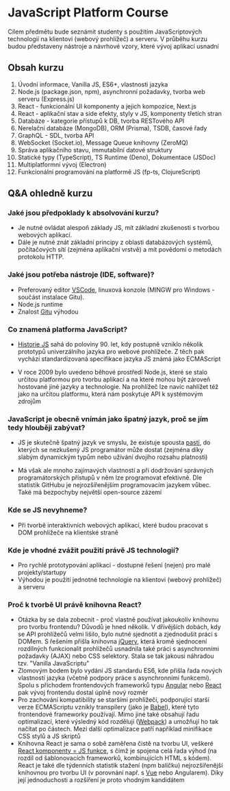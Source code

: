 # JavaScript Platform Course

Cílem předmětu bude seznámit studenty s použitím JavaScriptových technologií
na klientovi (webový prohlížeč) a serveru. V průběhu kurzu budou představeny
nástroje a návrhové vzory, které vývoj aplikací usnadní

## Obsah kurzu

1. Úvodní informace, Vanilla JS, ES6+, vlastnosti jazyka
2. Node.js (package.json, npm), asynchronní požadavky, tvorba web serveru (Express.js)
3. React - funkcionální UI komponenty a jejich kompozice, Next.js
4. React - aplikační stav a side efekty, styly v JS, komponenty třetích stran
5. Databáze - kategorie přístupů k DB, tvorba RESTového API
6. Nerelační databáze (MongoDB), ORM (Prisma), TSDB, časové řady
7. GraphQL - SDL, tvorba API
8. WebSocket (Socket.io), Message Queue knihovny (ZeroMQ)
9. Správa aplikačního stavu, immutabilní datové struktury
10. Statické typy (TypeScript), TS Runtime (Deno), Dokumentace (JSDoc)
11. Multiplatformní vývoj (Electron)
12. Funkcionální programování na platformě JS (fp-ts, ClojureScript)

## Q&A ohledně kurzu

### Jaké jsou předpoklady k absolvování kurzu?

* Je nutné ovládat alespoň základy JS, mít základní zkušenosti s tvorbou webových aplikací.
* Dále je nutné znát základní principy z oblasti databázových systémů, počítačových sítí (zejména aplikační vrstvě) a mít povědomí o metodách protokolu HTTP.

### Jaké jsou potřeba nástroje (IDE, software)?

* Preferovaný editor [VSCode](https://code.visualstudio.com/), linuxová konzole (MINGW pro Windows - součást instalace Gitu).
* Node.js runtime
* Znalost [Gitu](https://git-scm.com/) výhodou

### Co znamená platforma JavaScript?

* [Historie JS](https://youtu.be/Sh6lK57Cuk4) sahá do poloviny 90. let, kdy postupně vzniklo několik prototypů univerzálního jazyka pro webové prohlížeče. Z těch pak vychází standardizovaná specifikace jazyka JS známá jako ECMAScript

* V roce 2009 bylo uvedeno běhové prostředí Node.js, které se stalo určitou platformou pro tvorbu aplikací a na které mohou být zároveň hostované jiné jazyky a technologie. Na prohlížeč lze navíc nahlížet též jako na určitou platformu, která nám poskytuje API k systémovým zdrojům

### JavaScript je obecně vnímán jako špatný jazyk, proč se jím tedy hlouběji zabývat?

* JS je skutečně špatný jazyk ve smyslu, že existuje spousta [pastí](https://youtu.be/et8xNAc2ic8), do kterých se nezkušený JS programátor může dostat (zejména díky slabým dynamickým typům nebo užívání dvojího rozsahu platnosti)

* Má však ale mnoho zajímavých vlastností a při dodržování správných programátorských přístupů v něm lze programovat efektivně. Dle statistik GitHubu je nejrozšířenějším programovacím jazykem vůbec. Také má bezpochyby největší open-source zázemí

### Kde se JS nevyhneme?

* Při tvorbě interaktivních webových aplikací, které budou pracovat s DOM prohlížeče na klientské straně
### Kde je vhodné zvážit použití právě JS technologií?

* Pro rychlé prototypování aplikací - dostupné řešení (nejen) pro malé projekty/startupy
* Výhodou je použití jednotné technologie na klientovi (webový prohlížeč) a serveru

### Proč k tvorbě UI právě knihovna React?

* Otázka by se dala zobecnit - proč vlastně používat jakoukoliv knihovnu pro tvorbu frontendu? Důvodů je hned několik. V dřívějších dobách, kdy se API prohlížečů velmi lišilo, bylo nutné sjednotit a zjednodušit práci s DOMem. S řešením přišla knihovna [jQuery](https://jquery.com/), která kromě sjednocení rozdílných funkcionalit prohlížečů usnadnila také práci s asynchronními požadavky (AJAX) nebo CSS selektory. Stala se tak jakousi náhradou tzv. "Vanilla JavaScriptu"
* Zlomovým bodem bylo vydání JS standardu ES6, kde přišla řada nových vlastností jazyka (včetně podpory práce s asynchronními funkcemi). Spolu s příchodem frontendových frameworků typu [Angular](https://angular.io/) nebo [React](https://reactjs.org/) pak vývoj frontendu dostal úplně nový rozměr
* Pro zachování kompatibility se staršími prohlížeči, podporující starší verze ECMAScriptu vznikly transpilery (jako je [Babel](https://babeljs.io/)), které tyto frontendové frameworky používají. Mimo jiné také obsahují řadu optimalizací, které výsledný kód rozdělují ([Webpack](webpack)) a umožňují ho tak načítat po částech. Mezi další optimalizace patří například minifikace CSS stylů a JS skriptů
* Knihovna React je sama o sobě zaměřena čistě na tvorbu UI, veškeré [React komponenty = JS funkce](https://reactjs.org/docs/introducing-jsx.html), s čímž je spojena celá řada výhod (na rozdíl od šablonovacích frameworků, kombinujících HTML s kódem). React je také dle týdenních statistik stažení (npm balíčku) nejrozšířenější knihovnou pro tvorbu UI (v porovnání např. s [Vue](https://vuejs.org/) nebo Angularem). Díky její jednoduchosti a rozšíření je proto vhodným kandidátem